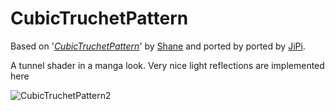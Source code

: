 CubicTruchetPattern
==================

Based on '_[CubicTruchetPattern](https://www.shadertoy.com/view/4lfcRl)_' by [Shane](https://www.shadertoy.com/user/Shane) and ported by ported by [JiPi](../../Site/Profiles/JiPi.md).

A tunnel shader in a manga look. Very nice light reflections are implemented here


![CubicTruchetPattern2](https://user-images.githubusercontent.com/78935215/114780835-3540af00-9d78-11eb-9f82-1f0605242cc6.gif)
